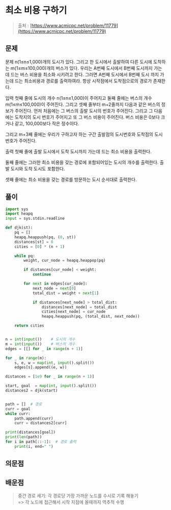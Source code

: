 # **최소 비용 구하기**

> 출처 : [https://www.acmicpc.net/problem/11779](https://www.acmicpc.net/problem/11779)
> 

## 문제

문제
n(1≤n≤1,000)개의 도시가 있다. 그리고 한 도시에서 출발하여 다른 도시에 도착하는 m(1≤m≤100,000)개의 버스가 있다. 우리는 A번째 도시에서 B번째 도시까지 가는데 드는 버스 비용을 최소화 시키려고 한다. 그러면 A번째 도시에서 B번째 도시 까지 가는데 드는 최소비용과 경로를 출력하여라. 항상 시작점에서 도착점으로의 경로가 존재한다.

입력
첫째 줄에 도시의 개수 n(1≤n≤1,000)이 주어지고 둘째 줄에는 버스의 개수 m(1≤m≤100,000)이 주어진다. 그리고 셋째 줄부터 m+2줄까지 다음과 같은 버스의 정보가 주어진다. 먼저 처음에는 그 버스의 출발 도시의 번호가 주어진다. 그리고 그 다음에는 도착지의 도시 번호가 주어지고 또 그 버스 비용이 주어진다. 버스 비용은 0보다 크거나 같고, 100,000보다 작은 정수이다.

그리고 m+3째 줄에는 우리가 구하고자 하는 구간 출발점의 도시번호와 도착점의 도시번호가 주어진다.

출력
첫째 줄에 출발 도시에서 도착 도시까지 가는데 드는 최소 비용을 출력한다.

둘째 줄에는 그러한 최소 비용을 갖는 경로에 포함되어있는 도시의 개수를 출력한다. 출발 도시와 도착 도시도 포함한다.

셋째 줄에는 최소 비용을 갖는 경로를 방문하는 도시 순서대로 출력한다.


## 풀이

```python
import sys
import heapq
input = sys.stdin.readline

def djk(st):
    pq = []
    heapq.heappush(pq, (0, st))
    distances[st] = 0
    cities = [0] * (n + 1)

    while pq:
        weight, cur_node = heapq.heappop(pq)

        if distances[cur_node] < weight:
            continue

        for next in edges[cur_node]:
            next_node = next[0]
            total_dist = weight + next[1]

            if distances[next_node] > total_dist:
                distances[next_node] = total_dist
                cities[next_node] = cur_node
                heapq.heappush(pq, (total_dist, next_node))

    return cities


n = int(input())    # 도시의 개수
m = int(input())    # 버스의 개수
edges = [[] for _ in range(n + 1)]

for _ in range(m):
    s, e, w = map(int, input().split())
    edges[s].append((e, w))

distances = [1e9 for _ in range(n + 1)]

start, goal  = map(int, input().split())
distances2 = djk(start)


path = []  # 경로
curr = goal
while curr:
    path.append(curr)
    curr = distances2[curr]

print(distances[goal])
print(len(path))
for i in path[::-1]:  # 경로 출력
    print(i, end=" ")

```

> 
> 

## 의문점

## 배운점

> 중간 경로 세기: 각 경로당 가장 가까운 노드를 수시로 기록 해놓기  
> => 각 노드에 접근해서 시작 지점에 올때까지 역추적 수행
>